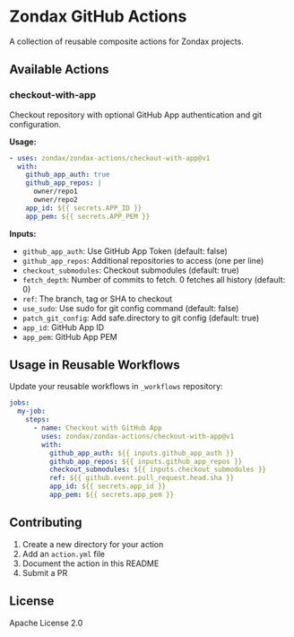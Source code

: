 # Zondax GitHub Actions

A collection of reusable composite actions for Zondax projects.

## Available Actions

### checkout-with-app

Checkout repository with optional GitHub App authentication and git configuration.

**Usage:**
```yaml
- uses: zondax/zondax-actions/checkout-with-app@v1
  with:
    github_app_auth: true
    github_app_repos: |
      owner/repo1
      owner/repo2
    app_id: ${{ secrets.APP_ID }}
    app_pem: ${{ secrets.APP_PEM }}
```

**Inputs:**
- `github_app_auth`: Use GitHub App Token (default: false)
- `github_app_repos`: Additional repositories to access (one per line)
- `checkout_submodules`: Checkout submodules (default: true)
- `fetch_depth`: Number of commits to fetch. 0 fetches all history (default: 0)
- `ref`: The branch, tag or SHA to checkout
- `use_sudo`: Use sudo for git config command (default: false)
- `patch_git_config`: Add safe.directory to git config (default: true)
- `app_id`: GitHub App ID
- `app_pem`: GitHub App PEM

## Usage in Reusable Workflows

Update your reusable workflows in `_workflows` repository:

```yaml
jobs:
  my-job:
    steps:
      - name: Checkout with GitHub App
        uses: zondax/zondax-actions/checkout-with-app@v1
        with:
          github_app_auth: ${{ inputs.github_app_auth }}
          github_app_repos: ${{ inputs.github_app_repos }}
          checkout_submodules: ${{ inputs.checkout_submodules }}
          ref: ${{ github.event.pull_request.head.sha }}
          app_id: ${{ secrets.app_id }}
          app_pem: ${{ secrets.app_pem }}
```

## Contributing

1. Create a new directory for your action
2. Add an `action.yml` file
3. Document the action in this README
4. Submit a PR

## License

Apache License 2.0